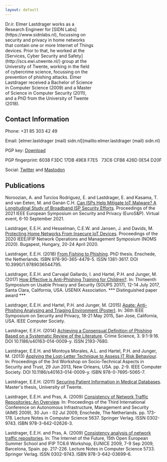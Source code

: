 ```yaml
---
layout: default
---
```


<div style="background-image: url('elmer-website.jpg'); height: 300px; width: 200px; float:right; margin-left: 10px; margin-bottom: 10px; margin-right: 10px; border-radius: 5px;-moz-border-radius: 5px;-webkit-border-radius: 5px;-khtml-border-radius: 5px;"> </div>
Dr.ir. Elmer Lastdrager works as a Research Engineer for [SIDN Labs](https://www.sidnlabs.nl), focussing on security and privacy in home networks that contain one or more Internet of Things devices.
Prior to that, he worked at the [Services, Cyber Security and Safety](http://scs.ewi.utwente.nl/) group at the University of Twente, working in the field of cybercrime science, focussing on the prevention of phishing attacks.
Elmer Lastdrager received a Bachelor of Science in Computer Science (2009) and a Master of Science in Computer Security (2011), and a PhD from the University of Twente (2018).

## Contact Information

Phone:	+31 85 303 42 49

Email:	[elmer.lastdrager (mail) sidn.nl](mailto:elmer.lastdrager (mail) sidn.nl)

PGP key:	[Download](pgpkey.asc)

PGP fingerprint: 6038 F3DC 17DB 49E8 F7E5 &nbsp; 73C6 CFB8 426D 0E54 D20F

Social: <a rel="me" href="https://twitter.com/elmerlastdrager">Twitter</a> and <a rel="me" href="https://c.im/@elmer">Mastodon</a>

## Publications

Noroozian, A. and Turcios Rodriguez, E. and Lastdrager, E. and Kasama, T. and van Eeten, M. and Ganán C.H.
[Can ISPs Help Mitigate IoT Malware? A Longitudinal Study of Broadband ISP
Security Efforts](https://anoroozian.nl/publications/pdf/Noroozian%20et%20al.%20-%202021%20-%20Can%20ISPs%20Help%20Mitigate%20IoT%20Malware%20A%20Longitudinal%20Study%20of%20Broadband%20ISP%20Security%20Efforts.pdf).
Proceedings of the 2021 IEEE
European Symposium on Security and Privacy (EuroS&P).
Virtual event, 6-10 September 2021.

Lastdrager, E.E.H. and Hesselman, C.E.W. and Jansen, J. and Davids, M.
[Protecting Home Networks From Insecure IoT Devices](https://www.sidnlabs.nl/downloads/7FokYsWdEqs3rC3I9d0xOb/89b5f986185bb15d4e57bd22824c882f/Protecting_Home_Networks_From_Insecure_IoT_Devices.pdf).
Proceedings of the 2020 IEEE/IFIP Network Operations and
Management Symposium (NOMS 2020). Bugapest, Hungary,
20-24 April 2020.

Lastdrager, E.E.H. (2018) [From Fishing to Phishing](https://doi.org/10.3990/1.9789036544795).
PhD thesis. Enschede, the Netherlands.
ISBN 978-90-365-4479-5.
ISSN 1381-3617.
DOI 10.3990/1.9789036544795.

Lastdrager, E.E.H. and Carvajal Gallardo, I. and Hartel, P.H. and Junger, M. (2017)
[How Effective is Anti-Phishing Training for Children?](https://www.usenix.org/conference/soups2017/technical-sessions/presentation/lastdrager).
In: Thirteenth Symposium on Usable Privacy and Security (SOUPS 2017), 12-14 July 2017, Santa Clara, California, USA.
USENIX Association. *** Distinguished paper award ***

Lastdrager, E.E.H. and Hartel, P.H. and Junger, M. (2015)
[Apate: Anti-Phishing Analysing and Triaging Environment (Poster)](http://www.ieee-security.org/TC/SP2015/posters/paper_58.pdf).
In: 36th IEEE Symposium on Security and Privacy, 18-21 May 2015, San Jose, California, USA.
IEEE Computer Society.

Lastdrager, E.E.H. (2014) 
[Achieving a Consensual Definition of Phishing Based on a Systematic Review of the Literature](https://crimesciencejournal.biomedcentral.com/articles/10.1186/s40163-014-0009-y).
Crime Science, 3. 9:1-9:16.
DOI 10.1186/s40163-014-0009-y.
ISSN 2193-7680.

Lastdrager, E.E.H. and Montoya Morales, A.L. and Hartel, P.H. and Junger, M. (2013)
[Applying the Lost-Letter Technique to Assess IT Risk Behaviour](http://dx.doi.org/10.1109/STAST.2013.15). 
In: Proceedings of the 3rd Workshop on Socio-Technical Aspects in Security and Trust, 29 Jun 2013, New Orleans, USA. pp. 2-9. IEEE Computer Society.
DOI 10.1186/s40163-014-0009-y.
ISBN 978-0-7695-5065-7.

Lastdrager, E.E.H. (2011)
[Securing Patient Information in Medical Databases](http://essay.utwente.nl/61035/1/MSc_E_Lastdrager_DIES_CTIT.pdf).
Master's thesis, University of Twente.

Lastdrager, E.E.H. and Pras, A. (2009)
[Consistency of Network Traffic Repositories: An Overview](http://dx.doi.org/10.1007/978-3-642-02627-0_15).
In: Proceedings of the Third International Conference on Autonomous Infrastructure, Management and Security (AIMS 2009), 30 Jun - 02 Jul 2009, Enschede, The Netherlands. 
pp. 173-178. 
Lecture Notes in Computer Science 5637.
Springer Verlag.
ISSN 0302-9743.
ISBN 978-3-642-02626-3.

Lastdrager, E.E.H. and Pras, A. (2009)
[Consistency analysis of network traffic repositories](http://dx.doi.org/10.1007/978-3-642-03700-9_23).
In: The Internet of the Future, 15th Open European Summer School and IFIP TC6.6 Workshop, EUNICE 2009, 7-9 Sep 2009, Barcelona, Spain. 
pp. 217-226.
Lecture Notes in Computer Science 5733.
Springer Verlag.
ISSN 0302-9743.
ISBN 978-3-642-03699-6.

